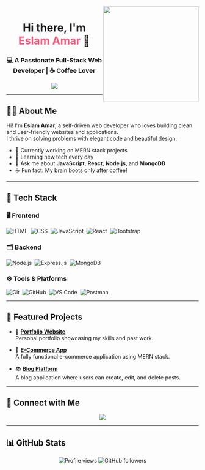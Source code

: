 <img align="right" src="https://c.tenor.com/_DOBjnGspYAAAAAM/code-coding.gif" width="250"/>

<h1 align="center">Hi there, I'm <span style="color:#f75c7e;">Eslam Amar</span> 👋</h1>
<h3 align="center">💻 A Passionate Full-Stack Web Developer | ☕ Coffee Lover</h3>

<p align="center">
  <a href="https://github.com/DenverCoder1/readme-typing-svg">
    <img src="https://readme-typing-svg.herokuapp.com?lines=Full-Stack%20Web%20Developer;MERN%20Stack%20Enthusiast;Always%20learning%20new%20things&center=true&width=500&height=45&color=f75c7e&vCenter=true&size=22">
  </a>
</p>

---

## 👨‍💻 About Me

Hi! I'm **Eslam Amar**, a self-driven web developer who loves building clean and user-friendly websites and applications.  
I thrive on solving problems with elegant code and beautiful design.

- 🔭 Currently working on MERN stack projects
- 🌱 Learning new tech every day
- 💬 Ask me about **JavaScript**, **React**, **Node.js**, and **MongoDB**
- ☕ Fun fact: My brain boots only after coffee!

---

## 🧰 Tech Stack

### 🖥️ Frontend
![HTML](https://img.shields.io/badge/-HTML5-05122A?style=flat&logo=html5)&nbsp;
![CSS](https://img.shields.io/badge/-CSS3-05122A?style=flat&logo=css3)&nbsp;
![JavaScript](https://img.shields.io/badge/-JavaScript-05122A?style=flat&logo=javascript)&nbsp;
![React](https://img.shields.io/badge/-React-05122A?style=flat&logo=react)&nbsp;
![Bootstrap](https://img.shields.io/badge/-Bootstrap-05122A?style=flat&logo=bootstrap)

### 🗂️ Backend
![Node.js](https://img.shields.io/badge/-Node.js-05122A?style=flat&logo=node.js)&nbsp;
![Express.js](https://img.shields.io/badge/-Express.js-05122A?style=flat&logo=express)&nbsp;
![MongoDB](https://img.shields.io/badge/-MongoDB-05122A?style=flat&logo=mongodb)

### ⚙️ Tools & Platforms
![Git](https://img.shields.io/badge/-Git-05122A?style=flat&logo=git)&nbsp;
![GitHub](https://img.shields.io/badge/-GitHub-05122A?style=flat&logo=github)&nbsp;
![VS Code](https://img.shields.io/badge/-VS%20Code-05122A?style=flat&logo=visual-studio-code)&nbsp;
![Postman](https://img.shields.io/badge/-Postman-05122A?style=flat&logo=postman)

---

## 📌 Featured Projects

- 🔗 [**Portfolio Website**](https://your-portfolio-link.com)  
  Personal portfolio showcasing my skills and past work.

- 🛒 [**E-Commerce App**](https://github.com/EslamAmaar/ecommerce-app)  
  A fully functional e-commerce application using MERN stack.

- 📚 [**Blog Platform**](https://github.com/EslamAmaar/blog-platform)  
  A blog application where users can create, edit, and delete posts.

---

## 🔗 Connect with Me

<p align="center">
  <a href="https://linkedin.com/in/eslam-amar" target="_blank">
    <img src="https://img.shields.io/badge/Eslam%20Amaar-0077B5?style=for-the-badge&logo=Linkedin&logoColor=white"/>
  </a>
</p>

---

## 📊 GitHub Stats

<!-- Uncomment this section once public projects with code are added -->
<!--
<img align="center" src="https://github-readme-stats.vercel.app/api/top-langs?username=EslamAmaar&show_icons=true&locale=en&layout=compact&theme=radical" alt="Top Languages"/>
-->

<p align="center">
  <img src="https://komarev.com/ghpvc/?username=EslamAmaar&style=for-the-badge" alt="Profile views" />
  <img src="https://img.shields.io/github/followers/EslamAmaar?style=social" alt="GitHub followers" />
</p>
